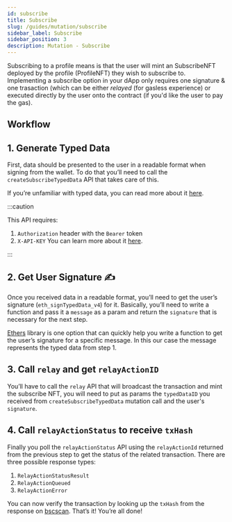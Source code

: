 ```yaml
---
id: subscribe
title: Subscribe
slug: /guides/mutation/subscribe
sidebar_label: Subscribe
sidebar_position: 3
description: Mutation - Subscribe
---
```


Subscribing to a profile means is that the user will mint an SubscribeNFT deployed by the profile (ProfileNFT) they wish to subscribe to. Implementing a subscribe option in your dApp only requires one signature & one trasaction (which can be either _relayed_ (for gasless experience) or executed directly by the user onto the contract (if you'd like the user to pay the gas).

## Workflow


## 1. Generate Typed Data

First, data should be presented to the user in a readable format when signing from the wallet. To do that you’ll need to call the `createSubscribeTypedData` API that takes care of this.

If you’re unfamiliar with typed data, you can read more about it [here](https://eips.ethereum.org/EIPS/eip-712).

:::caution

This API requires:

1. `Authorization` header with the `Bearer` token
2. `X-API-KEY`
   You can learn more about it [here](/guides/authentication/authentication).

:::

<!-- import ApolloCard from "@site/src/components/ApolloCard"; -->

<!-- <ApolloCard queryName="createSubscribeTypedData" /> -->

## 2. Get User Signature ✍️

Once you received data in a readable format, you’ll need to get the user’s signature (`eth_signTypedData_v4`) for it. Basically, you’ll need to write a function and pass it a `message` as a param and return the `signature` that is necessary for the next step.

[Ethers](https://docs.ethers.io/v5/) library is one option that can quickly help you write a function to get the user’s signature for a specific message. In this our case the message represents the typed data from step 1.

## 3. Call `relay` and get `relayActionID`

You’ll have to call the `relay` API that will broadcast the transaction and mint the subscribe NFT, you will need to put as params the `typedDataID` you received from `createSubscribeTypedData` mutation call and the user's `signature`.

<!-- <ApolloCard queryName="relay" /> -->

## 4. Call `relayActionStatus` to receive `txHash`

Finally you poll the `relayActionStatus` API using the `relayActionId` returned from the previous step to get the status of the related transaction. There are three possible response types:

1. `RelayActionStatusResult`
2. `RelayActionQueued`
3. `RelayActionError`

<!-- <ApolloCard queryName="relayActionStatus" /> -->

You can now verify the transaction by looking up the `txHash` from the response on [bscscan](https://bscscan.com/). That’s it! You’re all done!